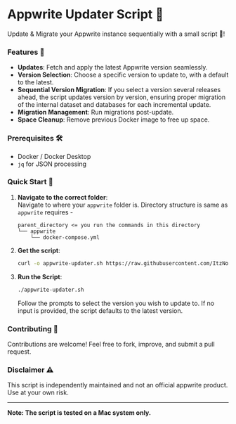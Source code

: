# Appwrite Updater Script 🚀

Update & Migrate your Appwrite instance sequentially with a small script 🌟!

### Features 🌈

- **Updates**: Fetch and apply the latest Appwrite version seamlessly.
- **Version Selection**: Choose a specific version to update to, with a default to the latest.
- **Sequential Version Migration**: If you select a version several releases ahead, the script updates version by version, ensuring proper migration of the internal dataset
  and databases for each incremental update.
- **Migration Management**: Run migrations post-update.
- **Space Cleanup**: Remove previous Docker image to free up space.

### Prerequisites 🛠️

- Docker / Docker Desktop
- `jq` for JSON processing

### Quick Start 🚀

1. **Navigate to the correct folder**:\
   Navigate to where your `appwrite` folder is.
   Directory structure is same as `appwrite` requires -

   ```text
   parent_directory <= you run the commands in this directory
   └── appwrite
       └── docker-compose.yml
   ```

2. **Get the script**:
   ```bash
   curl -o appwrite-updater.sh https://raw.githubusercontent.com/ItzNotABug/AppwriteUpdaterScript/master/appwrite-updater.sh && chmod +x appwrite-updater.sh
   ```

3. **Run the Script**:
   ```bash
   ./appwrite-updater.sh
   ```

   Follow the prompts to select the version you wish to update to. If no input is provided, the script defaults to the latest version.

### Contributing 🤝

Contributions are welcome! Feel free to fork, improve, and submit a pull request.

### Disclaimer ⚠️

This script is independently maintained and not an official appwrite product. Use at your own risk.

---

**Note: The script is tested on a Mac system only.**
